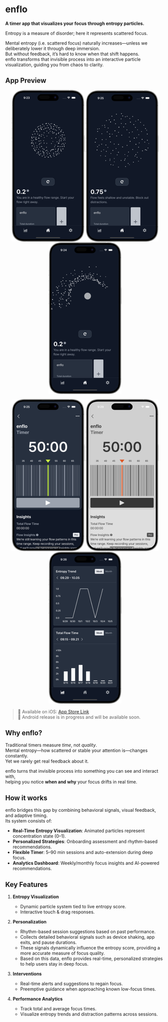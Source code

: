 # enflo

**A timer app that visualizes your focus through entropy particles.**

Entropy is a measure of disorder; here it represents scattered focus.

Mental entropy (i.e. scattered focus) naturally increases—unless we deliberately lower it through deep immersion.  
But without feedback, it’s hard to know when that shift happens.  
enflo transforms that invisible process into an interactive particle visualization, guiding you from chaos to clarity.

## App Preview

<p align="center">
  <img src="assets/readme/1.png" width="230">
  <img src="assets/readme/2.png" width="230">
  <img src="assets/readme/3.png" width="230">
</p>
<p align="center">
  <img src="assets/readme/4.png" width="230">
  <img src="assets/readme/5.png" width="230">
  <img src="assets/readme/6.png" width="230">
</p>

> 🍎 Available on iOS: [App Store Link](https://apps.apple.com/app/enflo-visual-flow-timer/id6753640753)  
> 🤖 Android release is in progress and will be available soon.

## Why enflo?

Traditional timers measure _time_, not _quality_.  
Mental entropy—how scattered or stable your attention is—changes constantly.  
Yet we rarely get real feedback about it.

enflo turns that invisible process into something you can see and interact with,  
helping you notice **when and why** your focus drifts in real time.

## How it works

enflo bridges this gap by combining behavioral signals, visual feedback, and adaptive timing.  
Its system consists of:

- **Real-Time Entropy Visualization**: Animated particles represent concentration state (0–1).
- **Personalized Strategies**: Onboarding assessment and rhythm-based recommendations.
- **Flexible Timer**: 5–90 min sessions and auto-extension during deep focus.
- **Analytics Dashboard**: Weekly/monthly focus insights and AI-powered recommendations.

## Key Features

1. **Entropy Visualization**
   - Dynamic particle system tied to live entropy score.
   - Interactive touch & drag responses.

2. **Personalization**
   - Rhythm-based session suggestions based on past performance.
   - Collects detailed behavioral signals such as device shaking, app exits, and pause durations.
   - These signals dynamically influence the entropy score, providing a more accurate measure of focus quality.
   - Based on this data, enflo provides real-time, personalized strategies to help users stay in deep focus.

3. **Interventions**
   - Real-time alerts and suggestions to regain focus.
   - Preemptive guidance when approaching known low-focus times.

4. **Performance Analytics**
   - Track total and average focus times.
   - Visualize entropy trends and distraction patterns across sessions.
